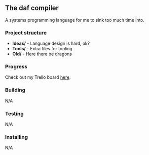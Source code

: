 ## The daf compiler
A systems programming language for me to sink too much time into.

### Project structure
 - **Ideas/** - Language design is hard, ok?
 - **Tools/** - Extra files for tooling
 - **Old/** - Here there be dragons

### Progress
Check out my Trello board [here](https://trello.com/b/bXCZLvBz "Daf trello board").

### Building
N/A

### Testing
N/A

### Installing
N/A
